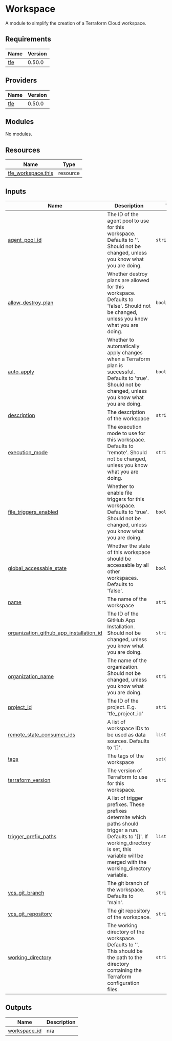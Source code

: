 # Workspace

A module to simplify the creation of a Terraform Cloud workspace.

<!-- BEGIN_TF_DOCS -->
## Requirements

| Name | Version |
|------|---------|
| <a name="requirement_tfe"></a> [tfe](#requirement\_tfe) | 0.50.0 |

## Providers

| Name | Version |
|------|---------|
| <a name="provider_tfe"></a> [tfe](#provider\_tfe) | 0.50.0 |

## Modules

No modules.

## Resources

| Name | Type |
|------|------|
| [tfe_workspace.this](https://registry.terraform.io/providers/hashicorp/tfe/0.50.0/docs/resources/workspace) | resource |

## Inputs

| Name | Description | Type | Default | Required |
|------|-------------|------|---------|:--------:|
| <a name="input_agent_pool_id"></a> [agent\_pool\_id](#input\_agent\_pool\_id) | The ID of the agent pool to use for this workspace. Defaults to ''. Should not be changed, unless you know what you are doing. | `string` | `""` | no |
| <a name="input_allow_destroy_plan"></a> [allow\_destroy\_plan](#input\_allow\_destroy\_plan) | Whether destroy plans are allowed for this workspace. Defaults to 'false'. Should not be changed, unless you know what you are doing. | `bool` | `false` | no |
| <a name="input_auto_apply"></a> [auto\_apply](#input\_auto\_apply) | Whether to automatically apply changes when a Terraform plan is successful. Defaults to 'true'. Should not be changed, unless you know what you are doing. | `bool` | `true` | no |
| <a name="input_description"></a> [description](#input\_description) | The description of the workspace | `string` | n/a | yes |
| <a name="input_execution_mode"></a> [execution\_mode](#input\_execution\_mode) | The execution mode to use for this workspace. Defaults to 'remote'. Should not be changed, unless you know what you are doing. | `string` | `"remote"` | no |
| <a name="input_file_triggers_enabled"></a> [file\_triggers\_enabled](#input\_file\_triggers\_enabled) | Whether to enable file triggers for this workspace. Defaults to 'true'. Should not be changed, unless you know what you are doing. | `bool` | `true` | no |
| <a name="input_global_accessable_state"></a> [global\_accessable\_state](#input\_global\_accessable\_state) | Whether the state of this workspace should be accessable by all other workspaces. Defaults to 'false'. | `bool` | `false` | no |
| <a name="input_name"></a> [name](#input\_name) | The name of the workspace | `string` | n/a | yes |
| <a name="input_organization_github_app_installation_id"></a> [organization\_github\_app\_installation\_id](#input\_organization\_github\_app\_installation\_id) | The ID of the GitHub App Installation. Should not be changed, unless you know what you are doing. | `string` | n/a | yes |
| <a name="input_organization_name"></a> [organization\_name](#input\_organization\_name) | The name of the organization. Should not be changed, unless you know what you are doing. | `string` | n/a | yes |
| <a name="input_project_id"></a> [project\_id](#input\_project\_id) | The ID of the project. E.g. 'tfe\_project.<resource-name>.id' | `string` | n/a | yes |
| <a name="input_remote_state_consumer_ids"></a> [remote\_state\_consumer\_ids](#input\_remote\_state\_consumer\_ids) | A list of workspace IDs to be used as data sources. Defaults to '[]'. | `list(string)` | `[]` | no |
| <a name="input_tags"></a> [tags](#input\_tags) | The tags of the workspace | `set(string)` | n/a | yes |
| <a name="input_terraform_version"></a> [terraform\_version](#input\_terraform\_version) | The version of Terraform to use for this workspace. | `string` | n/a | yes |
| <a name="input_trigger_prefix_paths"></a> [trigger\_prefix\_paths](#input\_trigger\_prefix\_paths) | A list of trigger prefixes. These prefixes determite which paths should trigger a run. Defaults to '[]'. If working\_directory is set, this variable will be merged with the working\_directory variable. | `list(string)` | `[]` | no |
| <a name="input_vcs_git_branch"></a> [vcs\_git\_branch](#input\_vcs\_git\_branch) | The git branch of the workspace. Defaults to 'main'. | `string` | `"main"` | no |
| <a name="input_vcs_git_repository"></a> [vcs\_git\_repository](#input\_vcs\_git\_repository) | The git repository of the workspace. | `string` | n/a | yes |
| <a name="input_working_directory"></a> [working\_directory](#input\_working\_directory) | The working directory of the workspace. Defaults to ''. This should be the path to the directory containing the Terraform configuration files. | `string` | `""` | no |

## Outputs

| Name | Description |
|------|-------------|
| <a name="output_workspace_id"></a> [workspace\_id](#output\_workspace\_id) | n/a |
<!-- END_TF_DOCS -->
